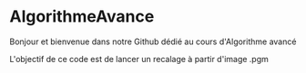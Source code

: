 # AlgorithmeAvance
Bonjour et bienvenue dans notre Github dédié au cours d'Algorithme avancé

L'objectif de ce code est de lancer un recalage à partir d'image .pgm
